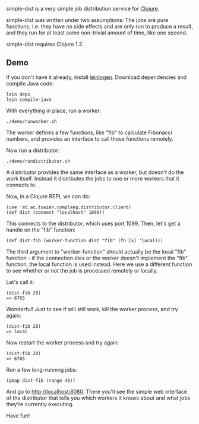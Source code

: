 simple-dist is a very simple job distribution service for
[Clojure](http://clojure.org).

simple-dist was written under two assumptions: The jobs are pure
functions, i.e. they have no side effects and are only run to produce
a result, and they run for at least some non-trivial amount of time,
like one second.

simple-dist requires Clojure 1.2.

Demo
----

If you don't have it already, install
[leiningen](http://github.com/technomancy/leiningen).  Download
dependencies and compile Java code:

    lein deps
    lein compile-java

With everything in place, run a worker:

    ./demo/runworker.sh

The worker defines a few functions, like "fib" to calculate Fibonacci
numbers, and provides an interface to call those functions remotely.

Now run a distributor:

    ./demo/rundistributor.sh

A distributor provides the same interface as a worker, but doesn't do
the work itself.  Instead it distributes the jobs to one or more
workers that it connects to.

Now, in a Clojure REPL we can do:

    (use 'at.ac.tuwien.complang.distributor.client)
    (def dist (connect "localhost" 1099))

This connects to the distributor, which uses port 1099.  Then, let's
get a handle on the "fib" function:

    (def dist-fib (worker-function dist "fib" (fn [x] 'local)))

The third argument to "worker-function" should actually be the local
"fib" function - if the connection dies or the worker doesn't
implement the "fib" function, the local function is used instead.
Here we use a different function to see whether or not the job is
processed remotely or locally.

Let's call it:

    (dist-fib 20)
    => 6765

Wonderful!  Just to see if will still work, kill the worker process,
and try again:

    (dist-fib 20)
    => local

Now restart the worker process and try again:

    (dist-fib 20)
    => 6765

Run a few long-running jobs:

    (pmap dist-fib (range 45))

And go to [http://localhost:8080](http://localhost:8080).  There
you'll see the simple web interface of the distributor that tells you
which workers it knows about and what jobs they're currently
executing.

Have fun!
